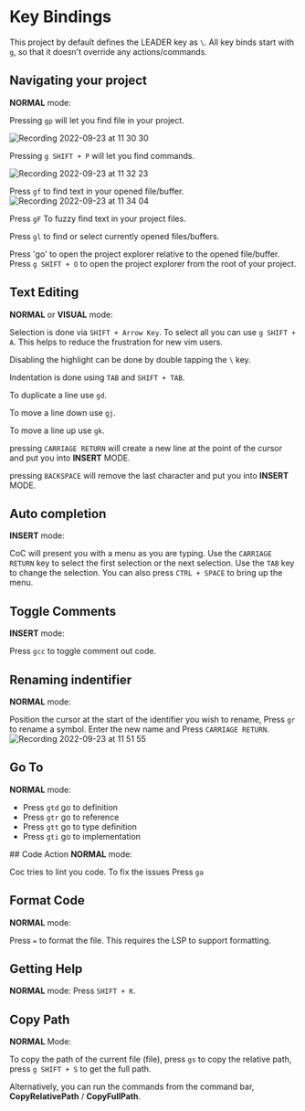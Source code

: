 Key Bindings
====

This project by default defines the LEADER key as `\`. All key binds start with `g`, so that it doesn't override any actions/commands.

## Navigating your project
**NORMAL** mode:

Pressing `gp` will let you find file in your project.

![Recording 2022-09-23 at 11 30 30](https://user-images.githubusercontent.com/12231216/191942376-df8377db-cbdd-4d36-84f4-ca3cfa2d8e19.gif)


Pressing `g SHIFT + P` will let you find commands.

![Recording 2022-09-23 at 11 32 23](https://user-images.githubusercontent.com/12231216/191942631-4195dbe2-1569-4672-a295-826cb345f444.gif)


Press `gf` to find text in your opened file/buffer. 
![Recording 2022-09-23 at 11 34 04](https://user-images.githubusercontent.com/12231216/191942888-f56ba8b9-2874-4d91-bb0a-f369efe8b8b1.gif)


Press `gF` To fuzzy find text in your project files.

Press `gl` to find or select currently opened files/buffers.

Press 'go' to open the project explorer relative to the opened file/buffer. Press `g SHIFT + O` to open the project explorer from the root of your project.

## Text Editing

**NORMAL** or **VISUAL** mode:

Selection is done via `SHIFT + Arrow Key`. To select all you can use `g SHIFT + A`. This helps to reduce the frustration for new vim users.

Disabling the highlight can be done by double tapping the `\` key.

Indentation is done using `TAB` and `SHIFT + TAB`.

To duplicate a line use `gd`.

To move a line down use `gj`.

To move a line up use `gk`.

pressing `CARRIAGE RETURN` will create a new line at the point of the cursor and put you into **INSERT** MODE.

pressing `BACKSPACE` will remove the last character and put you into **INSERT** MODE.

## Auto completion
**INSERT** mode:

CoC will present you with a menu as you are typing. Use the `CARRIAGE RETURN` key to select the first selection or the next selection. Use the `TAB` key to change the selection. You can also press `CTRL + SPACE` to bring up the menu.

## Toggle Comments
**INSERT** mode:

Press `gcc` to toggle comment out code.

## Renaming indentifier
**NORMAL** mode:

Position the cursor at the start of the identifier you wish to rename, Press `gr` to rename a symbol. Enter the new name and Press `CARRIAGE RETURN`.
![Recording 2022-09-23 at 11 51 55](https://user-images.githubusercontent.com/12231216/191945588-32bc02a2-6f94-4365-8cb3-52018be067fc.gif)


## Go To
**NORMAL** mode:

- Press `gtd` go to definition
- Press `gtr` go to reference
- Press `gtt` go to type definition
- Press `gti` go to implementation

## Code Action
**NORMAL** mode:

Coc tries to lint you code. To fix the issues Press `ga`

## Format Code
**NORMAL** mode:

Press `=` to format the file. This requires the LSP to support formatting.

## Getting Help
**NORMAL** mode:
Press `SHIFT + K`.

## Copy Path
**NORMAL** Mode:

To copy the path of the current file (file), press `gs` to copy the relative path, press `g SHIFT + S` to get the full path.

Alternatively, you can run the commands from the command bar, **CopyRelativePath** / **CopyFullPath**.
